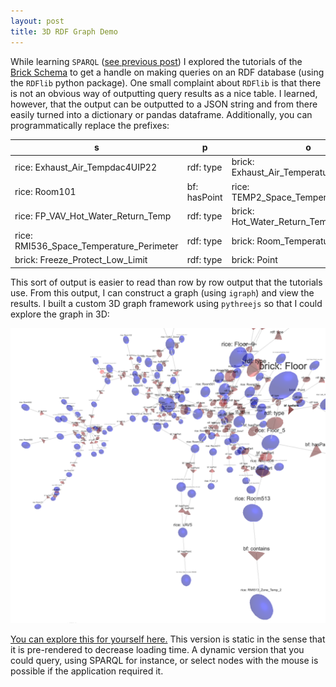 ```yaml
---
layout: post
title: 3D RDF Graph Demo
---
```


While learning `SPARQL` ([see previous post](http://scottlittle.org/Learning-SPARQL/)) I explored the tutorials of the [Brick Schema](http://brickschema.org) to get a handle on making queries on an RDF database (using the `RDFlib` python package).  One small complaint about `RDFlib` is that there is not an obvious way of outputting query results as a nice table.  I learned, however, that the output can be outputted to a JSON string and from there easily turned into a dictionary or pandas dataframe.  Additionally, you can programmatically replace the prefixes:

s|p|o
---|---|---
rice: Exhaust_Air_Tempdac4UIP22|rdf: type|brick: Exhaust_Air_Temperature_Sensor
rice: Room101|bf: hasPoint|rice: TEMP2_Space_Temperature_RMI101
rice: FP_VAV_Hot_Water_Return_Temp|rdf: type|brick: Hot_Water_Return_Temperature
rice: RMI536_Space_Temperature_Perimeter|rdf: type|brick: Room_Temperature_Sensor
brick: Freeze_Protect_Low_Limit|rdf: type|brick: Point

This sort of output is easier to read than row by row output that the tutorials use.  From this output, I can construct a graph (using `igraph`) and view the results.  I built a custom 3D graph framework using `pythreejs` so that I could explore the graph in 3D:

![](https://raw.githubusercontent.com/scottlittle/scottlittle.github.io/master/images/Screen%20Shot%202019-06-17%20at%207.12.24%20PM.png)

[You can explore this for yourself here.](http://scottlittle.org/brick-app-export)  This version is static in the sense that it is pre-rendered to decrease loading time.  A dynamic version that you could query, using SPARQL for instance, or select nodes with the mouse is possible if the application required it.
